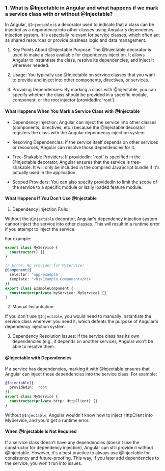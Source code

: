 ### 1. What is @Injectable in Angular and what happens if we mark a service class with or without @Injectable?
In Angular, `@Injectable` is a decorator used to indicate that a class can be injected as a dependency into other classes using Angular's dependency injection system. It is especially relevant for service classes, which often act as shared resources or provide business logic and data management.

1. Key Points About @Injectable
Purpose:
The @Injectable decorator is used to make a class available for dependency injection. It allows Angular to instantiate the class, resolve its dependencies, and inject it wherever needed.

2. Usage:
You typically use @Injectable on service classes that you want to provide and inject into other components, directives, or services.

3. Providing Dependencies:
By marking a class with @Injectable, you can specify whether the class should be provided in a specific module, component, or the root injector (providedIn: 'root').

#### What Happens When You Mark a Service Class with @Injectable
- Dependency Injection:
Angular can inject the service into other classes (components, directives, etc.) because the @Injectable decorator registers the class with the Angular dependency injection system.

- Resolving Dependencies:
If the service itself depends on other services or resources, Angular can resolve those dependencies for it.

- Tree-Shakable Providers:
If providedIn: 'root' is specified in the @Injectable decorator, Angular ensures that the service is tree-shakable. It will only be included in the compiled JavaScript bundle if it's actually used in the application.

- Scoped Providers:
You can also specify providedIn to limit the scope of the service to a specific module or lazily loaded feature module.

#### What Happens If You Don't Use @Injectable
1. Dependency Injection Fails:

Without the `@Injectable` decorator, Angular's dependency injection system cannot inject the service into other classes. This will result in a runtime error if you attempt to inject the service.

For example:

```ts
export class MyService {
  constructor() {}
}

// Error: No provider for MyService!
@Component({
  selector: 'app-example',
  template: '<h1>Example Component</h1>'
})
export class ExampleComponent {
  constructor(private myService: MyService) {}
}
```
2. Manual Instantiation:

If you don't use `@Injectable`, you would need to manually instantiate the service class wherever you need it, which defeats the purpose of Angular's dependency injection system.

3. Dependency Resolution Issues:
If the service class has its own dependencies (e.g., it depends on another service), Angular won't be able to resolve them.

#### @Injectable with Dependencies
If a service has dependencies, marking it with @Injectable ensures that Angular can inject those dependencies into the service class. 
For example:

```ts
@Injectable({
  providedIn: 'root'
})
export class MyService {
  constructor(private http: HttpClient) {}
}
```

Without `@Injectable`, Angular wouldn't know how to inject HttpClient into MyService, and you'd get a runtime error.

#### When @Injectable Is Not Required
If a service class doesn't have any dependencies (doesn't use the constructor for dependency injection), 
Angular can still provide it without @Injectable. However, it's a best practice to always use @Injectable for consistency and future-proofing. This way, if you later add dependencies to the service, you won't run into issues.
